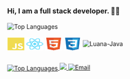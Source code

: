 ###  Hi, I am a full stack developer. :sparkling_heart::sparkles:

<div>
    <img align="center" src="https://github-readme-stats.vercel.app/api/top-langs/?username=lluanaa&hide_progress=true" alt="Top Languages" />
</div>
<div style="display: inline_block"><br>
  <img align="center" alt="Luana-Js" height="30" width="40" src="https://raw.githubusercontent.com/devicons/devicon/master/icons/javascript/javascript-plain.svg">
  <img align="center" alt="Luana-React" height="30" width="40" src="https://raw.githubusercontent.com/devicons/devicon/master/icons/react/react-original.svg">
  <img align="center" alt="Luana-HTML" height="30" width="40" src="https://raw.githubusercontent.com/devicons/devicon/master/icons/html5/html5-original.svg">
  <img align="center" alt="Luana-CSS" height="30" width="40" src="https://raw.githubusercontent.com/devicons/devicon/master/icons/css3/css3-original.svg">
  <img align="center" alt="Luana-Java" height="30" width="40" src="https://cdn.jsdelivr.net/gh/devicons/devicon@latest/icons/java/java-original-wordmark.svg">
</div>
  
##

<div>
  <a href="https://www.instagram.com/lluan.aa/" target="_blank">
    <img align="center" src="https://github-readme-stats.vercel.app/api/top-langs/?username=lluanaa&hide_progress=true&theme=tokyonight" alt="Top Languages" />
  </a>
  <a href="https://www.linkedin.com/in/luana-da-silva-fb/" target="_blank">
    <img src="https://img.shields.io/badge/-LinkedIn-%230077B5?style=for-the-badge&logo=linkedin&logoColor=white" target="_blank">
  </a>
  <a href="mailto:lstylik13@gmail.com" target="_blank">
    <img src="https://img.shields.io/badge/-Email-%23FF0000?style=for-the-badge&logo=gmail&logoColor=white" alt="Email">
  </a>
</div>

